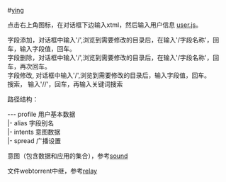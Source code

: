 #[ying](https://yingapp.herokuapp.com)
  
点击右上角图标，在对话框下边输入xtml，然后输入用户信息 [user.js](https://github.com/yingapp/idea/blob/main/user.js)。
  
字段添加，对话框中输入'/',浏览到需要修改的目录后，在输入'/字段名称'，回车，输入字段值，回车。  
字段删除，对话框中输入'/',浏览到需要修改的目录后，在输入'/字段名称'，回车，再次回车。  
字段修改, 对话框中输入'/',浏览到需要修改的目录后，输入字段值，回车。  
搜索， 输入'//'，回车，再输入关键词搜索  
  
路径结构：  
  
--- profile   用户基本数据  
 |- alias     字段别名  
 |- intents   意图数据  
 |- spread    广播设置  


意图（包含数据和应用的集合），参考[sound](https://github.com/yingapp/sound)  

文件webtorrent中继，参考[relay](https://github.com/yingapp/relay)  
